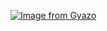 [![Image from Gyazo](https://i.gyazo.com/45a9f2410cdceec6b532c2bd6ffc0f6e.gif)](https://gyazo.com/45a9f2410cdceec6b532c2bd6ffc0f6e)